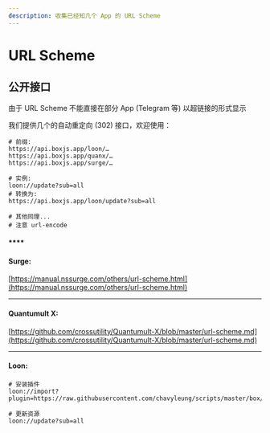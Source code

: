 ```yaml
---
description: 收集已经知几个 App 的 URL Scheme
---
```


# URL Scheme

## 公开接口

由于 URL Scheme 不能直接在部分 App (Telegram 等) 以超链接的形式显示

我们提供几个的自动重定向 (302) 接口，欢迎使用：

```properties
# 前缀:
https://api.boxjs.app/loon/…
https://api.boxjs.app/quanx/…
https://api.boxjs.app/surge/…

# 实例:
loon://update?sub=all
# 转换为: 
https://api.boxjs.app/loon/update?sub=all

# 其他同理...
# 注意 url-encode

```

#### ****

#### **Surge:**&#x20;

[https://manual.nssurge.com/others/url-scheme.html](https://manual.nssurge.com/others/url-scheme.html)

****

#### **Quantumult X:**&#x20;

[https://github.com/crossutility/Quantumult-X/blob/master/url-scheme.md](https://github.com/crossutility/Quantumult-X/blob/master/url-scheme.md)

****

#### **Loon:**

```properties
# 安装插件
loon://import?plugin=https://raw.githubusercontent.com/chavyleung/scripts/master/box/rewrite/boxjs.rewrite.loon.plugin

# 更新资源
loon://update?sub=all
```

